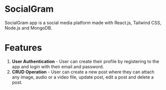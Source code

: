 # SocialGram

SocialGram app is a social media platform made with React.js, Tailwind CSS, Node.js and MongoDB.

# Features

1. **User Authentication** - User can create their profile by registering to the app and login with their email and password.
2. **CRUD Operation** - User can create a new post where they can attach any image, audio or a video file, update post, edit a post and delete a post.
